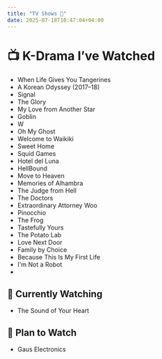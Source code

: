 ```yaml
---
title: "TV Shows 🎥"
date: 2025-07-18T10:47:04+04:00
---
```


# 📺 K-Drama I’ve Watched


- When Life Gives You Tangerines
- A Korean Odyssey (2017–18)
- Signal
- The Glory
- My Love from Another Star
- Goblin
- W
- Oh My Ghost
- Welcome to Waikiki
- Sweet Home
- Squid Games
- Hotel del Luna
- HellBound
- Move to Heaven
- Memories of Alhambra
- The Judge from Hell
- The Doctors
- Extraordinary Attorney Woo
- Pinocchio
- The Frog
- Tastefully Yours
- The Potato Lab
- Love Next Door
- Family by Choice
- Because This Is My First Life
- I'm Not a Robot
- 



## 👀 Currently Watching

- The Sound of Your Heart
 
## 📝 Plan to Watch 

- Gaus Electronics
